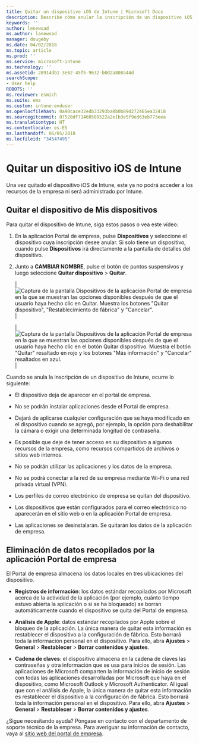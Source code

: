 ```yaml
---
title: Quitar un dispositivo iOS de Intune | Microsoft Docs
description: Describe cómo anular la inscripción de un dispositivo iOS de Intune.
keywords: ''
author: lenewsad
ms.author: lanewsad
manager: dougeby
ms.date: 04/02/2018
ms.topic: article
ms.prod: ''
ms.service: microsoft-intune
ms.technology: ''
ms.assetid: 28914db1-3e62-45f5-9632-b0d2a808a44d
searchScope:
- User help
ROBOTS: ''
ms.reviewer: esmich
ms.suite: ems
ms.custom: intune-enduser
ms.openlocfilehash: 0a90cace32edb33293ba0b0b89d272465ea32418
ms.sourcegitcommit: 07528df71460589522a2e1b3e5f9ed63eb773eea
ms.translationtype: HT
ms.contentlocale: es-ES
ms.lasthandoff: 06/05/2018
ms.locfileid: "34547495"
---
```

# <a name="remove-your-ios-device-from-intune"></a>Quitar un dispositivo iOS de Intune

Una vez quitado el dispositivo iOS de Intune, este ya no podrá acceder a los recursos de la empresa ni será administrado por Intune.


## <a name="removing-the-device-from-my-devices"></a>Quitar el dispositivo de Mis dispositivos

Para quitar el dispositivo de Intune, siga estos pasos o vea este vídeo:


1.  En la aplicación Portal de empresa, pulse **Dispositivos** y seleccione el dispositivo cuya inscripción desee anular. Si solo tiene un dispositivo, cuando pulse **Dispositivos** irá directamente a la pantalla de detalles del dispositivo.

2.  Junto a **CAMBIAR NOMBRE**, pulse el botón de puntos suspensivos y luego seleccione **Quitar dispositivo** > **Quitar**.  

    |![Captura de la pantalla Dispositivos de la aplicación Portal de empresa en la que se muestran las opciones disponibles después de que el usuario haya hecho clic en Quitar. Muestra los botones "Quitar dispositivo", "Restablecimiento de fábrica" y "Cancelar".](/intune-user-help/media/cp_ios_unenroll_after_1804_001.png)|

    |![Captura de la pantalla Dispositivos de la aplicación Portal de empresa en la que se muestran las opciones disponibles después de que el usuario haya hecho clic en el botón Quitar dispositivo. Muestra el botón "Quitar" resaltado en rojo y los botones "Más información" y "Cancelar" resaltados en azul.](/intune-user-help/media/cp_ios_unenroll_after_1804_002.png)|


  Cuando se anula la inscripción de un dispositivo de Intune, ocurre lo siguiente:

  -   El dispositivo deja de aparecer en el portal de empresa.

  -   No se podrán instalar aplicaciones desde el Portal de empresa.

  -   Dejará de aplicarse cualquier configuración que se haya modificado en el dispositivo cuando se agregó, por ejemplo, la opción para deshabilitar la cámara o exigir una determinada longitud de contraseña.

  -   Es posible que deje de tener acceso en su dispositivo a algunos recursos de la empresa, como recursos compartidos de archivos o sitios web internos.

  -   No se podrán utilizar las aplicaciones y los datos de la empresa.

  -   No se podrá conectar a la red de su empresa mediante Wi-Fi o una red privada virtual (VPN).

  -   Los perfiles de correo electrónico de empresa se quitan del dispositivo.

  -   Los dispositivos que están configurados para el correo electrónico no aparecerán en el sitio web o en la aplicación Portal de empresa.
  
  -   Las aplicaciones se desinstalarán. Se quitarán los datos de la aplicación de empresa.

## <a name="removing-data-collected-by-the-company-portal-app"></a>Eliminación de datos recopilados por la aplicación Portal de empresa

El Portal de empresa almacena los datos locales en tres ubicaciones del dispositivo.

-   **Registros de información**: los datos estándar recopilados por Microsoft acerca de la actividad de la aplicación (por ejemplo, cuánto tiempo estuvo abierta la aplicación o si se ha bloqueado) se borran automáticamente cuando el dispositivo se quita del Portal de empresa.

-   **Análisis de Apple**: datos estándar recopilados por Apple sobre el bloqueo de la aplicación. La única manera de quitar esta información es restablecer el dispositivo a la configuración de fábrica. Esto borrará toda la información personal en el dispositivo. Para ello, abra **Ajustes** > **General** > **Restablecer** > **Borrar contenidos y ajustes**.

-   **Cadena de claves**: el dispositivo almacena en la cadena de claves las contraseñas y otra información que se usa para inicios de sesión. Las aplicaciones de Microsoft comparten la información de inicio de sesión con todas las aplicaciones desarrolladas por Microsoft que haya en el dispositivo, como Microsoft Outlook y Microsoft Authenticator. Al igual que con el análisis de Apple, la única manera de quitar esta información es restablecer el dispositivo a la configuración de fábrica. Esto borrará toda la información personal en el dispositivo. Para ello, abra **Ajustes** > **General** > **Restablecer** > **Borrar contenidos y ajustes**.


¿Sigue necesitando ayuda? Póngase en contacto con el departamento de soporte técnico de la empresa. Para averiguar su información de contacto, vaya al [sitio web del portal de empresa](https://portal.manage.microsoft.com#HelpDeskDialog).
